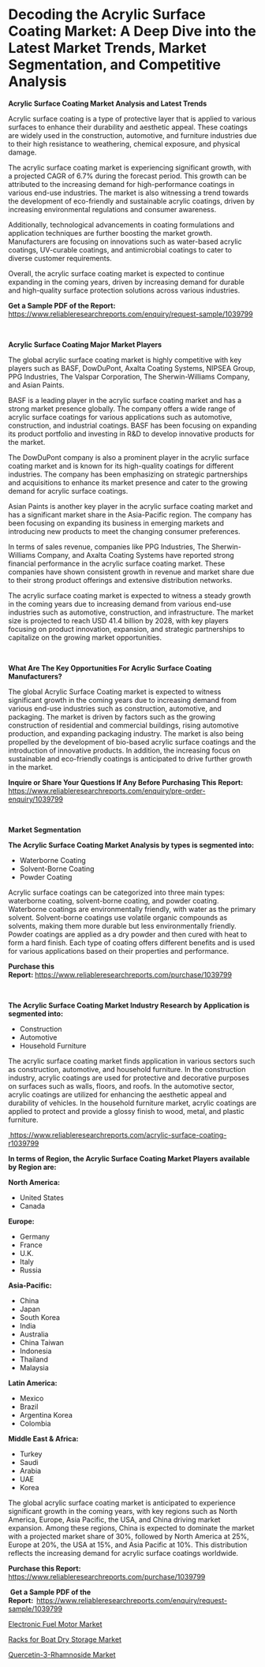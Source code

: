 <p><h1>Decoding the Acrylic Surface Coating Market: A Deep Dive into the Latest Market Trends, Market Segmentation, and Competitive Analysis</h1></p><p><strong>Acrylic Surface Coating Market Analysis and Latest Trends</strong></p>
<p><p>Acrylic surface coating is a type of protective layer that is applied to various surfaces to enhance their durability and aesthetic appeal. These coatings are widely used in the construction, automotive, and furniture industries due to their high resistance to weathering, chemical exposure, and physical damage.</p><p>The acrylic surface coating market is experiencing significant growth, with a projected CAGR of 6.7% during the forecast period. This growth can be attributed to the increasing demand for high-performance coatings in various end-use industries. The market is also witnessing a trend towards the development of eco-friendly and sustainable acrylic coatings, driven by increasing environmental regulations and consumer awareness.</p><p>Additionally, technological advancements in coating formulations and application techniques are further boosting the market growth. Manufacturers are focusing on innovations such as water-based acrylic coatings, UV-curable coatings, and antimicrobial coatings to cater to diverse customer requirements.</p><p>Overall, the acrylic surface coating market is expected to continue expanding in the coming years, driven by increasing demand for durable and high-quality surface protection solutions across various industries.</p></p>
<p><strong>Get a Sample PDF of the Report:&nbsp;</strong> <a href="https://www.reliableresearchreports.com/enquiry/request-sample/1039799">https://www.reliableresearchreports.com/enquiry/request-sample/1039799</a></p>
<p>&nbsp;</p>
<p><strong>Acrylic Surface Coating Major Market Players</strong></p>
<p><p>The global acrylic surface coating market is highly competitive with key players such as BASF, DowDuPont, Axalta Coating Systems, NIPSEA Group, PPG Industries, The Valspar Corporation, The Sherwin-Williams Company, and Asian Paints.</p><p>BASF is a leading player in the acrylic surface coating market and has a strong market presence globally. The company offers a wide range of acrylic surface coatings for various applications such as automotive, construction, and industrial coatings. BASF has been focusing on expanding its product portfolio and investing in R&D to develop innovative products for the market. </p><p>The DowDuPont company is also a prominent player in the acrylic surface coating market and is known for its high-quality coatings for different industries. The company has been emphasizing on strategic partnerships and acquisitions to enhance its market presence and cater to the growing demand for acrylic surface coatings.</p><p>Asian Paints is another key player in the acrylic surface coating market and has a significant market share in the Asia-Pacific region. The company has been focusing on expanding its business in emerging markets and introducing new products to meet the changing consumer preferences.</p><p>In terms of sales revenue, companies like PPG Industries, The Sherwin-Williams Company, and Axalta Coating Systems have reported strong financial performance in the acrylic surface coating market. These companies have shown consistent growth in revenue and market share due to their strong product offerings and extensive distribution networks.</p><p>The acrylic surface coating market is expected to witness a steady growth in the coming years due to increasing demand from various end-use industries such as automotive, construction, and infrastructure. The market size is projected to reach USD 41.4 billion by 2028, with key players focusing on product innovation, expansion, and strategic partnerships to capitalize on the growing market opportunities.</p></p>
<p>&nbsp;</p>
<p><strong>What Are The Key Opportunities For Acrylic Surface Coating Manufacturers?</strong></p>
<p><p>The global Acrylic Surface Coating market is expected to witness significant growth in the coming years due to increasing demand from various end-use industries such as construction, automotive, and packaging. The market is driven by factors such as the growing construction of residential and commercial buildings, rising automotive production, and expanding packaging industry. The market is also being propelled by the development of bio-based acrylic surface coatings and the introduction of innovative products. In addition, the increasing focus on sustainable and eco-friendly coatings is anticipated to drive further growth in the market.</p></p>
<p><strong>Inquire or Share Your Questions If Any Before Purchasing This Report:</strong> <a href="https://www.reliableresearchreports.com/enquiry/pre-order-enquiry/1039799">https://www.reliableresearchreports.com/enquiry/pre-order-enquiry/1039799</a></p>
<p>&nbsp;</p>
<p><strong>Market Segmentation</strong></p>
<p><strong>The Acrylic Surface Coating Market Analysis by types is segmented into:</strong></p>
<p><ul><li>Waterborne Coating</li><li>Solvent-Borne Coating</li><li>Powder Coating</li></ul></p>
<p><p>Acrylic surface coatings can be categorized into three main types: waterborne coating, solvent-borne coating, and powder coating. Waterborne coatings are environmentally friendly, with water as the primary solvent. Solvent-borne coatings use volatile organic compounds as solvents, making them more durable but less environmentally friendly. Powder coatings are applied as a dry powder and then cured with heat to form a hard finish. Each type of coating offers different benefits and is used for various applications based on their properties and performance.</p></p>
<p><strong>Purchase this Report:&nbsp;</strong><a href="https://www.reliableresearchreports.com/purchase/1039799">https://www.reliableresearchreports.com/purchase/1039799</a></p>
<p>&nbsp;</p>
<p><strong>The Acrylic Surface Coating Market Industry Research by Application is segmented into:</strong></p>
<p><ul><li>Construction</li><li>Automotive</li><li>Household Furniture</li></ul></p>
<p><p>The acrylic surface coating market finds application in various sectors such as construction, automotive, and household furniture. In the construction industry, acrylic coatings are used for protective and decorative purposes on surfaces such as walls, floors, and roofs. In the automotive sector, acrylic coatings are utilized for enhancing the aesthetic appeal and durability of vehicles. In the household furniture market, acrylic coatings are applied to protect and provide a glossy finish to wood, metal, and plastic furniture.</p></p>
<p><a href="https://www.reliableresearchreports.com/acrylic-surface-coating-r1039799">&nbsp;https://www.reliableresearchreports.com/acrylic-surface-coating-r1039799</a></p>
<p><strong>In terms of Region, the Acrylic Surface Coating Market Players available by Region are:</strong></p>
<p>
    <p> <strong> North America: </strong>
        <ul>
            <li>United States</li>
            <li>Canada</li>
        </ul>
        </p> 
    <p> <strong> Europe: </strong>
        <ul>
            <li>Germany</li>
            <li>France</li>
            <li>U.K.</li>
            <li>Italy</li>
            <li>Russia</li>
        </ul>
        </p> 
    <p> <strong> Asia-Pacific: </strong>
        <ul>
            <li>China</li>
            <li>Japan</li>
            <li>South Korea</li>
            <li>India</li>
            <li>Australia</li>
            <li>China Taiwan</li>
            <li>Indonesia</li>
            <li>Thailand</li>
            <li>Malaysia</li>
        </ul>
        </p> 
    <p> <strong> Latin America: </strong>
        <ul>
            <li>Mexico</li>
            <li>Brazil</li>
            <li>Argentina Korea</li>
            <li>Colombia</li>
        </ul>
        </p> 
    <p> <strong> Middle East & Africa: </strong>
        <ul>
            <li>Turkey</li>
            <li>Saudi</li>
            <li>Arabia</li>
            <li>UAE</li>
            <li>Korea</li>
        </ul>
    </p>
    </p>
<p><p>The global acrylic surface coating market is anticipated to experience significant growth in the coming years, with key regions such as North America, Europe, Asia Pacific, the USA, and China driving market expansion. Among these regions, China is expected to dominate the market with a projected market share of 30%, followed by North America at 25%, Europe at 20%, the USA at 15%, and Asia Pacific at 10%. This distribution reflects the increasing demand for acrylic surface coatings worldwide.</p></p>
<p><strong>Purchase this Report: </strong><a href="https://www.reliableresearchreports.com/purchase/1039799">https://www.reliableresearchreports.com/purchase/1039799</a></p>
<p>&nbsp;<strong>Get a Sample PDF of the Report:&nbsp;&nbsp;</strong><a href="https://www.reliableresearchreports.com/enquiry/request-sample/1039799">https://www.reliableresearchreports.com/enquiry/request-sample/1039799</a></p>
<p><strong></strong></p>
<p><p><a href="https://github.com/victoralsop8899/Market-Research-Report-List-1/blob/main/electronic-fuel-motor-market.md">Electronic Fuel Motor Market</a></p><p><a href="https://github.com/ferandochandle/Market-Research-Report-List-1/blob/main/racks-for-boat-dry-storage-market.md">Racks for Boat Dry Storage Market</a></p><p><a href="https://github.com/tyleolden34345/Market-Research-Report-List-1/blob/main/quercetin-3-rhamnoside-market.md">Quercetin-3-Rhamnoside Market</a></p></p>
